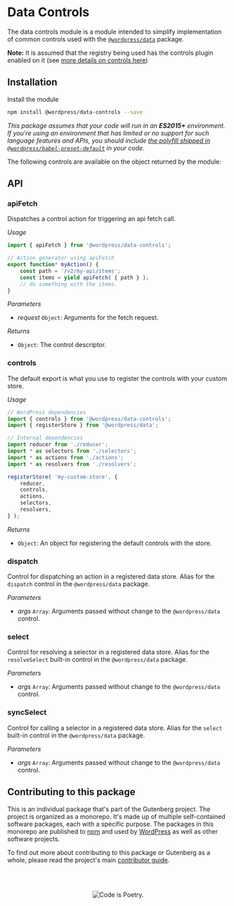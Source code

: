 # Data Controls

The data controls module is a module intended to simplify implementation of common controls used with the [`@wordpress/data`](/packages/data/README.md) package.

**Note:** It is assumed that the registry being used has the controls plugin enabled on it (see [more details on controls here](https://github.com/WordPress/gutenberg/tree/HEAD/packages/data#controls))

## Installation

Install the module

```bash
npm install @wordpress/data-controls --save
```

_This package assumes that your code will run in an **ES2015+** environment. If you're using an environment that has limited or no support for such language features and APIs, you should include [the polyfill shipped in `@wordpress/babel-preset-default`](https://github.com/WordPress/gutenberg/tree/HEAD/packages/babel-preset-default#polyfill) in your code._

The following controls are available on the object returned by the module:

## API

<!-- START TOKEN(Autogenerated API docs) -->

### apiFetch

Dispatches a control action for triggering an api fetch call.

_Usage_

```js
import { apiFetch } from '@wordpress/data-controls';

// Action generator using apiFetch
export function* myAction() {
	const path = '/v2/my-api/items';
	const items = yield apiFetch( { path } );
	// do something with the items.
}
```

_Parameters_

-   _request_ `Object`: Arguments for the fetch request.

_Returns_

-   `Object`: The control descriptor.

### controls

The default export is what you use to register the controls with your custom
store.

_Usage_

```js
// WordPress dependencies
import { controls } from '@wordpress/data-controls';
import { registerStore } from '@wordpress/data';

// Internal dependencies
import reducer from './reducer';
import * as selectors from './selectors';
import * as actions from './actions';
import * as resolvers from './resolvers';

registerStore( 'my-custom-store', {
	reducer,
	controls,
	actions,
	selectors,
	resolvers,
} );
```

_Returns_

-   `Object`: An object for registering the default controls with the store.

### dispatch

Control for dispatching an action in a registered data store.
Alias for the `dispatch` control in the `@wordpress/data` package.

_Parameters_

-   _args_ `Array`: Arguments passed without change to the `@wordpress/data` control.

### select

Control for resolving a selector in a registered data store.
Alias for the `resolveSelect` built-in control in the `@wordpress/data` package.

_Parameters_

-   _args_ `Array`: Arguments passed without change to the `@wordpress/data` control.

### syncSelect

Control for calling a selector in a registered data store.
Alias for the `select` built-in control in the `@wordpress/data` package.

_Parameters_

-   _args_ `Array`: Arguments passed without change to the `@wordpress/data` control.

<!-- END TOKEN(Autogenerated API docs) -->

## Contributing to this package

This is an individual package that's part of the Gutenberg project. The project is organized as a monorepo. It's made up of multiple self-contained software packages, each with a specific purpose. The packages in this monorepo are published to [npm](https://www.npmjs.com/) and used by [WordPress](https://make.wordpress.org/core/) as well as other software projects.

To find out more about contributing to this package or Gutenberg as a whole, please read the project's main [contributor guide](https://github.com/WordPress/gutenberg/tree/HEAD/CONTRIBUTING.md).

<br /><br /><p align="center"><img src="https://s.w.org/style/images/codeispoetry.png?1" alt="Code is Poetry." /></p>
